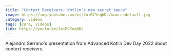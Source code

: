 ```yaml
---
title: "Context Receivers: Kotlin's new secret sauce"
image: https://img.youtube.com/vi/2oiRCYnqhDs/maxresdefault.jpg
category: videos
tags: [core, videos]
link: https://youtu.be/2oiRCYnqhDs
---
```

Alejandro Serrano's presentation from Advanced Kotlin Dev Day 2022 about context receivers.
